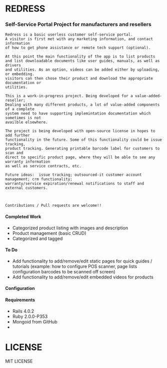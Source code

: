 # REDRESS
### Self-Service Portal Project for manufacturers and resellers

```no-highlight
Redress is a basic userless customer self-service portal.
A visitor is first met with any marketing information, and contact information
of how to get phone assistance or remote tech support (optional).

At this point the main functionality of the app is to list products
and list downloadable documents like user guides, manuals, as well as drivers
and utilities. As an option, videos can be added either by uploading, or embedding.
visitors can then chose their product and download the appropriate documentation or
utilities.

This is a work-in-progress project. Being developed for a value-added-reseller;
Dealing with many different products, a lot of value-added components of a complete
system need to have supporting implemintation documentation which sometimes is not 
availble elsewhere.

The project is being developed with open-source license in hopes to add further
functionality in the future. Some of this functionality could be issue tracking,
product tracking. Generating printable barcode label for customers to scan and
direct to specific product page, where they will be able to see any warranty information
as well as service contracts, etc.

Future ideas:  issue tracking; outsourced-it customer account management; crm functionality;
warranty/service expiration/renewal notifications to staff and external customers.



Contributions / Pull requests are welcome!!
```
   
   

#### Completed Work
* Categorized product listing with images and description
* Product management (basic CRUD)
* Categorized and tagged


#### To Do
* Add functionality to add/remove/edit static pages for quick guides / tutorials (example: how to configure POS scanner, page lists configuration barcodes to be scanned off screen)
* Add functionality to add/remove/edit embedded videos for products

   


#### Configuration
   



#### Requirements
*   Rails 4.0.2
*   Ruby 2.0.0-P353
*   Mongoid from GitHub
*   

# LICENSE

MIT LICENSE
